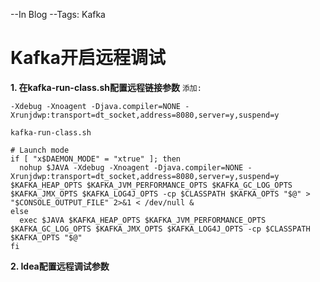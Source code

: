--In Blog
--Tags: Kafka

# Kafka开启远程调试

**1. 在kafka-run-class.sh配置远程链接参数**
`添加:`
```shell
-Xdebug -Xnoagent -Djava.compiler=NONE -Xrunjdwp:transport=dt_socket,address=8080,server=y,suspend=y 
```

`kafka-run-class.sh`
```shell
# Launch mode
if [ "x$DAEMON_MODE" = "xtrue" ]; then
  nohup $JAVA -Xdebug -Xnoagent -Djava.compiler=NONE -Xrunjdwp:transport=dt_socket,address=8080,server=y,suspend=y  $KAFKA_HEAP_OPTS $KAFKA_JVM_PERFORMANCE_OPTS $KAFKA_GC_LOG_OPTS $KAFKA_JMX_OPTS $KAFKA_LOG4J_OPTS -cp $CLASSPATH $KAFKA_OPTS "$@" > "$CONSOLE_OUTPUT_FILE" 2>&1 < /dev/null &
else
  exec $JAVA $KAFKA_HEAP_OPTS $KAFKA_JVM_PERFORMANCE_OPTS $KAFKA_GC_LOG_OPTS $KAFKA_JMX_OPTS $KAFKA_LOG4J_OPTS -cp $CLASSPATH $KAFKA_OPTS "$@"
fi
```

**2. Idea配置远程调试参数**


